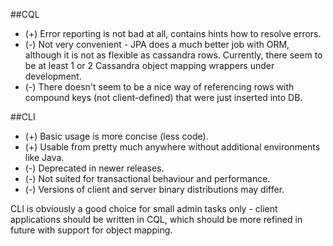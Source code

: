 ##CQL

* (+) Error reporting is not bad at all, contains hints how to resolve errors.
* (-) Not very convenient - JPA does a much better job with ORM, although it is not as flexible as cassandra rows. Currently, there seem to be at least 1 or 2 Cassandra object mapping wrappers under development.
* (-) There doesn't seem to be a nice way of referencing rows with compound keys (not client-defined) that were just inserted into DB.

##CLI

* (+) Basic usage is more concise (less code).
* (+) Usable from pretty much anywhere without additional environments like Java.
* (-) Deprecated in newer releases.
* (-) Not suited for transactional behaviour and performance.
* (-) Versions of client and server binary distributions may differ.

CLI is obviously a good choice for small admin tasks only - client applications should be written in CQL, which should be more refined in future with support for object mapping.